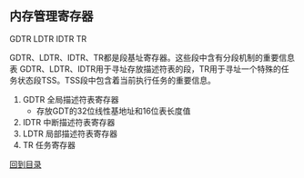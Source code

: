 ## 内存管理寄存器
GDTR
LDTR
IDTR
TR

GDTR、LDTR、IDTR、TR都是段基址寄存器。这些段中含有分段机制的重要信息表
GDTR、LDTR、IDTR用于寻址存放描述符表的段，TR用于寻址一个特殊的任务状态段TSS。TSS段中包含着当前执行任务的重要信息。

1. GDTR 全局描述符表寄存器
    * 存放GDT的32位线性基地址和16位表长度值
2. IDTR 中断描述符表寄存器
3. LDTR 局部描述符表寄存器
4. TR 任务寄存器

[回到目录](index.md)